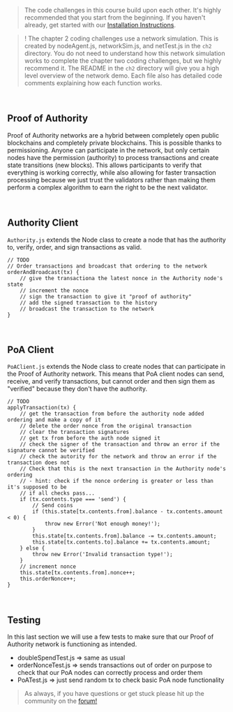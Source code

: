 > The code challenges in this course build upon each other. It's highly recommended that you start from the beginning. If you haven't already, get started with our [Installation Instructions](https://cryptoeconomics.study/docs/en/sync/getting-started-development-setup).

> ! The chapter 2 coding challenges use a network simulation. This is created by nodeAgent.js, networkSim.js, and netTest.js in the `ch2` directory. You do not need to understand how this network simulation works to complete the chapter two coding challenges, but we highly recommend it. The README in the `ch2` directory will give you a high level overview of the network demo. Each file also has detailed code comments explaining how each function works.

<br />

## Proof of Authority

Proof of Authority networks are a hybrid between completely open public blockchains and completely private blockchains. This is possible thanks to permissioning. Anyone can participate in the network, but only certain nodes have the permission (authority) to process transactions and create state transitions (new blocks). This allows participants to verify that everything is working correctly, while also allowing for faster transaction processing because we just trust the validators rather than making them perform a complex algorithm to earn the right to be the next validator.

<br />

## Authority Client

`Authority.js` extends the Node class to create a node that has the authority to, verify, order, and sign transactions as valid.
```
// TODO
// Order transactions and broadcast that ordering to the network
orderAndBroadcast(tx) {
	// give the transactiona the latest nonce in the Authority node's state
	// increment the nonce
	// sign the transaction to give it "proof of authority"
	// add the signed transaction to the history
	// broadcast the transaction to the network
}
```

<br />

## PoA Client

`PoAClient.js` extends the Node class to create nodes that can participate in the Proof of Authority network. This means that PoA client nodes can send, receive, and verify transactions, but cannot order and then sign them as "verified" because they don't have the authority.
```
// TODO
applyTransaction(tx) {
	// get the transaction from before the authority node added ordering and make a copy of it
	// delete the order nonce from the original transaction
	// clear the transaction signatures
	// get tx from before the auth node signed it
	// check the signer of the transaction and throw an error if the signature cannot be verified
	// check the autority for the network and throw an error if the transaction does not
	// Check that this is the next transaction in the Authority node's ordering
	// - hint: check if the nonce ordering is greater or less than it's supposed to be
	// if all checks pass...
	if (tx.contents.type === 'send') {
		// Send coins
		if (this.state[tx.contents.from].balance - tx.contents.amount < 0) {
			throw new Error('Not enough money!');
		}
		this.state[tx.contents.from].balance -= tx.contents.amount;
		this.state[tx.contents.to].balance += tx.contents.amount;
	} else {
		throw new Error('Invalid transaction type!');
	}
	// increment nonce
	this.state[tx.contents.from].nonce++;
	this.orderNonce++;
}
```

<br />

## Testing

In this last section we will use a few tests to make sure that our Proof of Authority network is functioning as intended.
- doubleSpendTest.js => same as usual
- orderNonceTest.js => sends transactions out of order on purpose to check that our PoA nodes can correctly process and order them
- PoATest.js => just send random tx to check basic PoA node functionality

> As always, if you have questions or get stuck please hit up the community on the [forum!](https://forum.cryptoeconomics.study)

